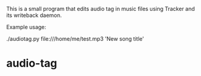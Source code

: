   This is a small program that edits audio tag in music files using
Tracker and its writeback daemon.

  Example usage:

./audiotag.py file:///home/me/test.mp3 'New song title'



# audio-tag
